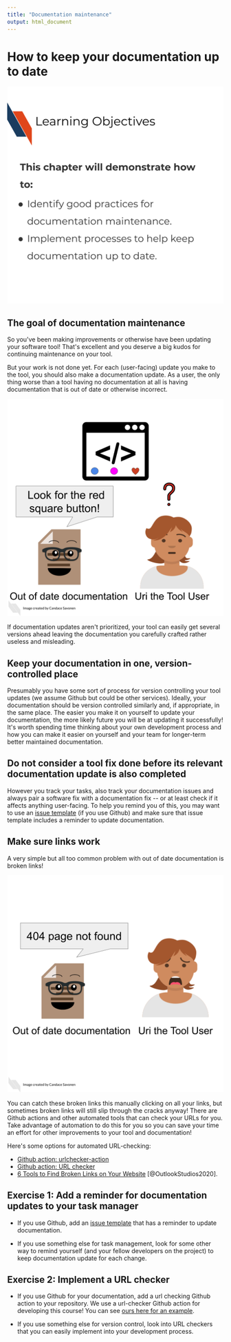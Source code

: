 ```yaml
---
title: "Documentation maintenance"
output: html_document
---
```




# How to keep your documentation up to date

<img src="resources/images/11-documentation-maintenance_files/figure-html//1cd434bkLer_CJ04GzpsZwzeEA9gjc5Ho6QimiHPbyEg_gd5f2c75a67_0_0.png" title="Learning Objectives. This chapter will demonstrate how to:Identify good practices for documentation maintenance. Implement processes to help keep documentation up to date." alt="Learning Objectives. This chapter will demonstrate how to:Identify good practices for documentation maintenance. Implement processes to help keep documentation up to date."  />

## The goal of documentation maintenance

So you've been making improvements or otherwise have been updating your software tool! That's excellent and you deserve a big kudos for continuing maintenance on your tool.

But your work is not done yet. For each (user-facing) update you make to the tool, you should also make a documentation update. As a user, the only thing worse than a tool having no documentation at all is having documentation that is out of date or otherwise incorrect.

<img src="resources/images/11-documentation-maintenance_files/figure-html//1cd434bkLer_CJ04GzpsZwzeEA9gjc5Ho6QimiHPbyEg_gd5f2c75a67_0_5.png" title="Uri the Tool User is trying to use Tina’s awesome tool, but the documentation is now an ugly brown and out of date. The out of date documentation tells Uri to Look for the red square button! Uri has a question mark above their head because there is no red square button to be seen; only two circle buttons and a heart shaped button." alt="Uri the Tool User is trying to use Tina’s awesome tool, but the documentation is now an ugly brown and out of date. The out of date documentation tells Uri to Look for the red square button! Uri has a question mark above their head because there is no red square button to be seen; only two circle buttons and a heart shaped button."  />

If documentation updates aren't prioritized, your tool can easily get several versions ahead leaving the documentation you carefully crafted rather useless and misleading.

## Keep your documentation in one, version-controlled place

Presumably you have some sort of process for version controlling your tool updates (we assume Github but could be other services). Ideally, your documentation should be version controlled similarly and, if appropriate, in the same place.
The easier you make it on yourself to update your documentation, the more likely future you will be at updating it successfully! It's worth spending time thinking about your own development process and how you can make it easier on yourself and your team for longer-term better maintained documentation.

## Do not consider a tool fix done before its relevant documentation update is also completed

However you track your tasks, also track your documentation issues and always pair a software fix with a documentation fix -- or at least check if it affects anything user-facing. To help you remind you of this, you may want to use an [issue template](https://docs.github.com/en/communities/using-templates-to-encourage-useful-issues-and-pull-requests/configuring-issue-templates-for-your-repository) (if you use Github) and make sure that issue template includes a reminder to update documentation.

## Make sure links work

A very simple but all too common problem with out of date documentation is broken links!

<img src="resources/images/11-documentation-maintenance_files/figure-html//1cd434bkLer_CJ04GzpsZwzeEA9gjc5Ho6QimiHPbyEg_gd5f2c75a67_0_37.png" title="The out of date documentation tells Uri the Tool User 404 page not found. Uri is not happy." alt="The out of date documentation tells Uri the Tool User 404 page not found. Uri is not happy."  />

You can catch these broken links this manually clicking on all your links, but sometimes broken links will still slip through the cracks anyway! There are Github actions and other automated tools that can check your URLs for you. Take advantage of automation to do this for you so you can save your time an effort for other improvements to your tool and documentation!

Here's some options for automated URL-checking:

- [Github action: urlchecker-action](https://github.com/marketplace/actions/urlchecker-action)
- [Github action: URL checker](https://github.com/marketplace/actions/url-checker)
- [6 Tools to Find Broken Links on Your Website](https://www.outlookstudios.com/tools-to-find-broken-links-on-your-website/) [@OutlookStudios2020].

## Exercise 1: Add a reminder for documentation updates to your task manager

- If you use Github, add an [issue template](https://docs.github.com/en/communities/using-templates-to-encourage-useful-issues-and-pull-requests/configuring-issue-templates-for-your-repository) that has a reminder to update documentation.

- If you use something else for task management, look for some other way to remind yourself (and your fellow developers on the project) to keep documentation update for each change.

## Exercise 2: Implement a URL checker

- If you use Github for your documentation, add a url checking Github action to your repository.
We use a url-checker Github action for developing this course!
You can see [ours here for an example](https://github.com/jhudsl/ITCR_Documentation_and_Usability/blob/main/.github/workflows/url-checker.yml).

- If you use something else for version control, look into URL checkers that you can easily implement into your development process.  
